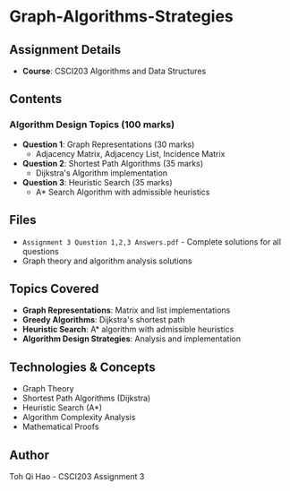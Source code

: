 # Graph-Algorithms-Strategies

## Assignment Details
- **Course**: CSCI203 Algorithms and Data Structures  

## Contents
### Algorithm Design Topics (100 marks)
- **Question 1**: Graph Representations (30 marks)
  - Adjacency Matrix, Adjacency List, Incidence Matrix
- **Question 2**: Shortest Path Algorithms (35 marks)
  - Dijkstra's Algorithm implementation
- **Question 3**: Heuristic Search (35 marks)
  - A* Search Algorithm with admissible heuristics

## Files
- `Assignment 3 Question 1,2,3 Answers.pdf` - Complete solutions for all questions
- Graph theory and algorithm analysis solutions

## Topics Covered
- **Graph Representations**: Matrix and list implementations
- **Greedy Algorithms**: Dijkstra's shortest path
- **Heuristic Search**: A* algorithm with admissible heuristics
- **Algorithm Design Strategies**: Analysis and implementation

## Technologies & Concepts
- Graph Theory
- Shortest Path Algorithms (Dijkstra)
- Heuristic Search (A*)
- Algorithm Complexity Analysis
- Mathematical Proofs

## Author
Toh Qi Hao - CSCI203 Assignment 3
